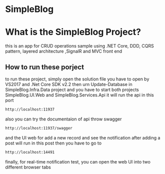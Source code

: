 # SimpleBlog

What is the SimpleBlog Project?
=====================
this is an app for CRUD operations sample using .NET Core, DDD, CQRS pattern, layered architecture ,SignalR and MVC front end

## How to run these porject
to run these project, simply open the solution file you have to open by VS2017 and .Net Core SDK v2.2
then urn Update-Database in SimpleBlog.Infra.Data project and you have to start both projects SimpleBlog.UI.Web and SimpleBlog.Services.Api
it will run the api in this port
 ```sh
http://localhost:11937
```

also you can try the documentaion of api throw swagger 
 ```sh
http://localhost:11937/swagger
```
 and the UI web for add a new record and see the  notification after adding a post will run in this post 
 then you have to go to 
 ```sh
http://localhost:14491
```
finally, for real-time notification test, you can open the web UI into two different browser tabs
